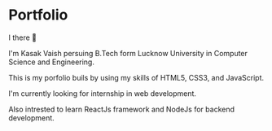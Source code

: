 
# Portfolio

I there 👋

I'm Kasak Vaish persuing B.Tech form Lucknow University in Computer Science and Engineering.

This is my porfolio buils by using my skills of HTML5, CSS3, and JavaScript.

I'm currently looking for internship in web development.

Also intrested to learn ReactJs framework and NodeJs for backend development.



